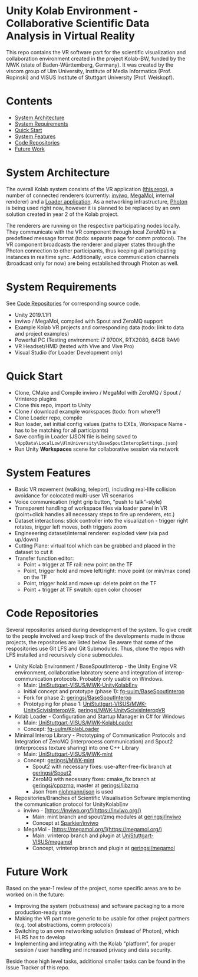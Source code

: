 # Unity Kolab Environment - Collaborative Scientific Data Analysis in Virtual Reality

This repo contains the VR software part for the scientific visualization and collaboration environment created in the project Kolab-BW, funded by the MWK (state of Baden-Württemberg, Germany). It was created by the viscom group of Ulm University, Institute of Media Informatics (Prof. Ropinski) and VISUS Institute of Stuttgart University (Prof. Weiskopf).

# Contents

* [System Architecture](#system-architecture)
* [System Requirements](#system-requirements)
* [Quick Start](#quick-start)
* [System Features](#system-features)
* [Code Repositories](#code-repositories)
* [Future Work](#future-work)

# System Architecture

The overall Kolab system consists of the VR application ([this repo](https://github.com/UniStuttgart-VISUS/MWK-UnityKolabEnv)), a number of connected renderers (currently: [inviwo](https://inviwo.org/), [MegaMol](https://megamol.org/), internal renderer) and a [Loader application](https://github.com/UniStuttgart-VISUS/MWK-KolabLoader). As a networking infrastructure, [Photon](https://www.photonengine.com/) is being used right now, however it is planned to be replaced by an own solution created in year 2 of the Kolab project.

The renderers are running on the respective participating nodes locally. They communicate with the VR component through local ZeroMQ in a predefined message format (todo: separate page for comm protocol). The VR component broadcasts the renderer and player states through the Photon connection to other participants, thus keeping all participating instances in realtime sync. Additionally, voice communication channels (broadcast only for now) are being established through Photon as well.

# System Requirements

See [Code Repositories](#code-repositories) for corresponding source code.

* Unity 2019.1.1f1
* inviwo / MegaMol, compiled with Spout and ZeroMQ support
* Example Kolab VR projects and corresponding data (todo: link to data and project examples)
* Powerful PC (Testing environment: i7 9700K, RTX2080, 64GB RAM)
* VR Headset/HMD (tested with Vive and Vive Pro)
* Visual Studio (for Loader Development only)

# Quick Start

* Clone, CMake and Compile inviwo / MegaMol with ZeroMQ / Spout / Vrinterop plugins
* Clone this repo, import to Unity
* Clone / download example workspaces (todo: from where?)
* Clone Loader repo, compile
* Run loader, set initial config values (paths to EXEs, Workspace Name - has to be matching for all participants)
* Save config in Loader (JSON file is being saved to ```\AppData\LocalLow\UlmUniversity\BaseSpoutInteropSettings.json```)
* Run Unity **Workspaces** scene for collaborative session via network

# System Features

* Basic VR movement (walking, teleport), including real-life collision avoidance for colocated multi-user VR scenarios
* Voice communication (right grip button, "push to talk"-style)
* Transparent handling of workspace files via loader panel in VR (point+click handles all necessary steps to fire up renderers, etc.)
* Dataset interactions: stick controller into the visualization - trigger right rotates, trigger left moves, both triggers zoom
* Engineeering dataset/internal renderer: exploded view (via pad up/down)
* Cutting Plane: virtual tool which can be grabbed and placed in the dataset to cut it
* Transfer function editor:
    * Point + trigger at TF rail: new point on the TF
    * Point, trigger hold and move left/right: move point (or min/max cone) on the TF
    * Point, trigger hold and move up: delete point on the TF
    * Point + trigger at TF swatch: open color chooser

# Code Repositories

Several repositories arised during development of the system. To give credit to the people involved and keep track of the developments made in those projects, the repositories are listed below.
Be aware that some of the respositories use Git LFS and Git Submodules. Thus, clone the repos with LFS installed and recursively clone submodules.

* Unity Kolab Environment / BaseSpoutInterop - the Unity Engine VR environment, collaborative labratory scene and integration of interop-communication protocols. Probably only usable on Windows.
    * Main: [UniStuttgart-VISUS/MWK-UnityKolabEnv](https://github.com/UniStuttgart-VISUS/MWK-UnityKolabEnv)
    * Initial concept and prototype (phase 1): [fg-uulm/BaseSpoutInterop](https://github.com/fg-uulm/BaseSpoutInterop)
    * Fork for phase 2: [geringsj/BaseSpoutInterop](https://github.com/geringsj/BaseSpoutInterop)
    * Prototyping for phase 1: [UniStuttgart-VISUS/MWK-UnityScivisInteropVR](https://github.com/UniStuttgart-VISUS/MWK-UnityScivisInteropVR), [geringsj/MWK-UnityScivisInteropVR](https://github.com/geringsj/MWK-UnityScivisInteropVR)
* Kolab Loader - Configuration and Startup Manager in C# for Windows
    * Main: [UniStuttgart-VISUS/MWK-KolabLoader](https://github.com/UniStuttgart-VISUS/MWK-KolabLoader)
    * Concept: [fg-uulm/KolabLoader](https://github.com/fg-uulm/KolabLoader)
* Minimal Interop Library - Prototyping of Communication Protocols and Integration of ZeroMQ (interprocess communication) and Spout2 (interprocess texture sharing) into one C++ Library
    * Main: [UniStuttgart-VISUS/MWK-mint](https://github.com/UniStuttgart-VISUS/MWK-mint)
    * Concept: [geringsj/MWK-mint](https://github.com/geringsj/MWK-mint)
        * Spout2 with necessary fixes: use-after-free-fix branch at [geringsj/Spout2](https://github.com/geringsj/Spout2)
        * ZeroMQ with necessary fixes: cmake_fix branch at [geringsj/cppzmq](https://github.com/geringsj/cppzmq), master at [geringsj/libzmq](https://github.com/geringsj/libzmq)
        * Json from [nlohmann/json](https://github.com/nlohmann/json) is used
* Repositories/Branches of Scientific Visualisation Software implementing the communication protocol for UnityKolabEnv
    * inviwo - [https://inviwo.org/](https://inviwo.org/)
        * Main: mint branch and spout/zmq modules at [geringsj/inviwo](https://github.com/geringsj/inviwo)
        * Concept at [Sparkier/inviwo](https://github.com/Sparkier/inviwo)
    * MegaMol - [https://megamol.org/](https://megamol.org/)
        * Main: vrinterop branch and plugin at [UniStuttgart-VISUS/megamol](https://github.com/UniStuttgart-VISUS/megamol)
        * Concept, vrinterop branch and plugin at [geringsj/megamol](https://github.com/geringsj/megamol)

# Future Work

Based on the year-1 review of the project, some specific areas are to be worked on in the future:
* Improving the system (robustness) and software packaging to a more production-ready state
* Making the VR part more generic to be usable for other project partners (e.g. tool abstractions, comm protocols)
* Switching to an own networking solution (instead of Photon), which HLRS has to develop
* Implementing and integrating with the Kolab "platform", for proper session / user handling and increased privacy and data security.

Beside those high level tasks, additional smaller tasks can be found in the Issue Tracker of this repo.
